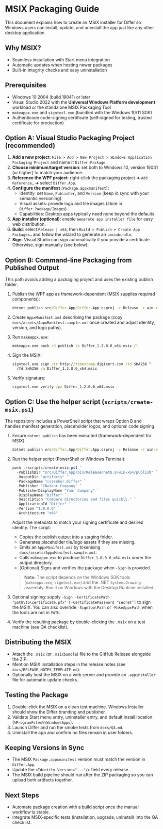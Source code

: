 # MSIX Packaging Guide

This document explains how to create an MSIX installer for Differ so Windows users can install, update, and uninstall the app just like any other desktop application.

## Why MSIX?

- Seamless installation with Start menu integration
- Automatic updates when hosting newer packages
- Built-in integrity checks and easy uninstallation

## Prerequisites

- Windows 10 2004 (build 19041) or later
- Visual Studio 2022 with the **Universal Windows Platform development** workload _or_ the standalone MSIX Packaging Tool
- `makeappx.exe` and `signtool.exe` (bundled with the Windows 10/11 SDK)
- Authenticode code-signing certificate (self-signed for testing, trusted certificate for production)

## Option A: Visual Studio Packaging Project (recommended)

1. **Add a new project**: `File > Add > New Project > Windows Application Packaging Project` and name it `Differ.Package`.
2. **Choose minimum/target version**: set both to Windows 10, version 19041 (or higher) to match your audience.
3. **Reference the WPF project**: right-click the packaging project ➜ `Add Reference…` ➜ select `Differ.App`.
4. **Configure the manifest** (`Package.appxmanifest`):
   - Identity: set `Name`, `Publisher`, and `Version` (keep in sync with your semantic versioning).
   - Visual assets: provide logo and tile images (store in `Differ.Package/Images`).
   - Capabilities: Desktop apps typically need none beyond the defaults.
5. **App installer (optional)**: enable `Generate app installer file` for easy web distribution.
6. **Build**: select `Release | x64`, then `Build > Publish > Create App Packages…` and follow the wizard to generate an `.msixbundle`.
7. **Sign**: Visual Studio can sign automatically if you provide a certificate. Otherwise, sign manually (see below).

## Option B: Command-line Packaging from Published Output

This path avoids adding a packaging project and uses the existing publish folder.

1. Publish the WPF app as framework-dependent (MSIX supplies required components):

   ```cmd
   dotnet publish src/Differ.App/Differ.App.csproj -c Release -r win-x64 --self-contained false
   ```

2. Create `AppxManifest.xml` describing the package (copy `docs/assets/AppxManifest.sample.xml` once created and adjust identity, version, and logo paths).
3. Run `makeappx.exe`:

   ```cmd
   makeappx.exe pack /d publish /p Differ_1.2.0.0_x64.msix /l
   ```

4. Sign the MSIX:

   ```cmd
   signtool.exe sign /tr http://timestamp.digicert.com /td SHA256 ^
     /fd SHA256 /a Differ_1.2.0.0_x64.msix
   ```

5. Verify signature:

   ```cmd
   signtool.exe verify /pa Differ_1.2.0.0_x64.msix
   ```

## Option C: Use the helper script (`scripts/create-msix.ps1`)

The repository includes a PowerShell script that wraps Option B and handles manifest generation, placeholder logos, and optional code signing.

1. Ensure `dotnet publish` has been executed (framework-dependent for MSIX):

   ```cmd
   dotnet publish src/Differ.App/Differ.App.csproj -c Release -r win-x64 --self-contained false
   ```

2. Run the helper script (PowerShell or Windows Terminal):

   ```powershell
   pwsh ./scripts/create-msix.ps1 `
     -PublishDir "src/Differ.App/bin/Release/net8.0/win-x64/publish" `
     -OutputDir "artifacts" `
     -PackageName "csseeker.Differ" `
     -Publisher "CN=Your Company" `
     -PublisherDisplayName "Your Company" `
     -DisplayName "Differ" `
     -Description "Compare directories and files quickly." `
     -ApplicationId "Differ" `
     -Version "1.0.0.0" `
     -Architecture "x64"
   ```

   Adjust the metadata to match your signing certificate and desired identity. The script:

   - Copies the publish output into a staging folder.
   - Generates placeholder tile/logo assets if they are missing.
   - Emits an `AppxManifest.xml` by tokenising `docs/assets/AppxManifest.sample.xml`.
   - Calls `makeappx.exe` to produce `Differ_1.0.0.0_x64.msix` under the output directory.
   - (Optional) Signs and verifies the package when `-Sign` is provided.

   > **Note:** The script depends on the Windows SDK tools (`makeappx.exe`, `signtool.exe`) and the .NET `System.Drawing` assembly. Run it on Windows with the Desktop Runtime installed.

3. Optional signing: supply `-Sign -CertificatePath "path\to\certificate.pfx" [-CertificatePassword "secret"]` to sign the MSIX. You can also override `-SigntoolPath` or `-MakeAppxPath` when the tools are not in `PATH`.

4. Verify the resulting package by double-clicking the `.msix` on a test machine (see QA checklist).

## Distributing the MSIX

- Attach the `.msix` (or `.msixbundle`) file to the GitHub Release alongside the ZIP.
- Mention MSIX installation steps in the release notes (see `docs/RELEASE_NOTES_TEMPLATE.md`).
- Optionally host the MSIX on a web server and provide an `.appinstaller` file for automatic update checks.

## Testing the Package

1. Double-click the MSIX on a clean test machine. Windows Installer should show the Differ branding and publisher.
2. Validate Start menu entry, uninstaller entry, and default install location (`%ProgramFiles%\WindowsApps`).
3. Launch Differ and run the smoke tests from `docs/QA.md`.
4. Uninstall the app and confirm no files remain in user folders.

## Keeping Versions in Sync

- The MSIX `Package.appxmanifest` version must match the version in `Differ.App`.
- Update the `<Identity Version="..."/>` field every release.
- The MSIX build pipeline should run after the ZIP packaging so you can upload both artifacts together.

## Next Steps

- Automate package creation with a build script once the manual workflow is stable.
- Integrate MSIX-specific tests (installation, upgrade, uninstall) into the QA checklist.
